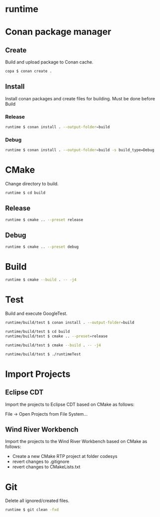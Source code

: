 # runtime

# Conan package manager

## Create
Build and upload package to Conan cache.

```bash
copa $ conan create .
```

## Install
Install conan packages and create files for building.
Must be done before Build

### Release
```bash
runtime $ conan install . --output-folder=build
```

### Debug
```bash
runtime $ conan install . --output-folder=build -s build_type=Debug
```

# CMake
Change directory to build.

```bash
runtime $ cd build
```

## Release
```bash
runtime $ cmake .. --preset release
```

## Debug
```bash
runtime $ cmake .. --preset debug
```

# Build

```bash
runtime $ cmake --build . -- -j4
```

# Test
Build and execute GoogleTest.

```bash
runtime/build/test $ conan install . --output-folder=build
```
```bash
runtime/build/test $ cd build
runtime/build/test $ cmake .. --preset=release
```
```bash
runtime/build/test $ cmake --build . -- -j4
```
```bash
runtime/build/test $ ./runtimeTest
```

# Import Projects

## Eclipse CDT
Import the projects to Eclipse CDT based on CMake as follows:

File -> Open Projects from File System...

## Wind River Workbench
Import the projects to the Wind River Workbench based on CMake as follows:

- Create a new CMake RTP project at folder codesys
- revert changes to .gitignore
- revert changes to CMakeLists.txt

# Git
Delete all ignored/created files.

```bash
runtime $ git clean -fxd
```
